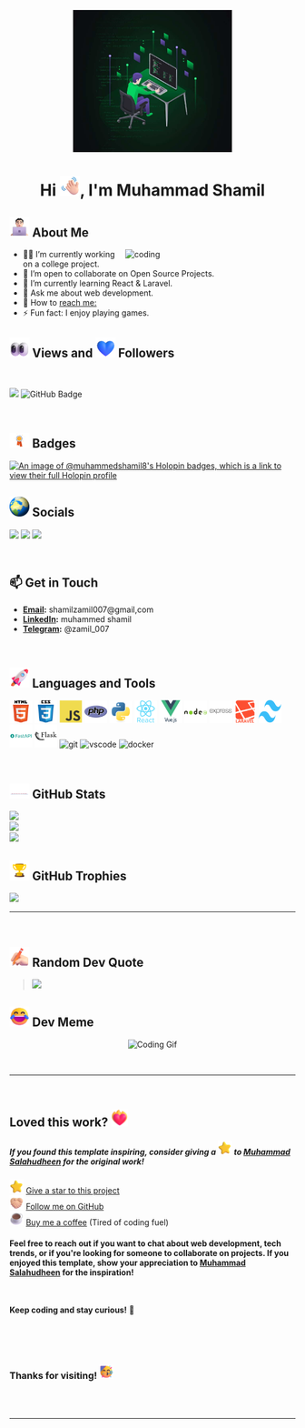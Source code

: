 <p align="center"><img src="./assets/webdeveloper.jpg" height="250"></p>
<h1 align="center">Hi <img src="./assets/Waving%20Hand%20Light%20Skin%20Tone.png" alt="Waving Hand Light Skin Tone" width="35" />, I'm Muhammad Shamil</h1>

## <img src="./assets/Man%20Technologist%20Light%20Skin%20Tone.png" width="35"/> About Me

<img alt="coding" align="right" width="300" src="./assets/coding.gif"/>

- 👨‍💻 I’m currently working on a college project.
- 🤝 I’m open to collaborate on Open Source Projects.
- 🌱 I’m currently learning React & Laravel.
- 💬 Ask me about web development.
- 📧 How to [reach me: ](mailto:shamilzamil007@gmail.com)
- ⚡ Fun fact: I enjoy playing games.

## <img src="./assets/Eyes.png" width="35"/> Views and <img src="./assets/Blue%20Heart.png" width="35"/> Followers
<br />
<p>
    <img src="https://komarev.com/ghpvc/?username=muhammedshamil8">
  <img src="https://img.shields.io/github/followers/muhammedshamil8?label=Followers&style=social" alt="GitHub Badge">
</p>

<br />

## <img src="./assets/badge.gif" width="35"/> Badges

[![An image of @muhammedshamil8's Holopin badges, which is a link to view their full Holopin profile](https://holopin.me/muhammedshamil8)](https://holopin.io/@muhammedshamil8)

## <img src="./assets/spinning-globe-animated.gif" width="35"/> Socials

<p >
  <a href="https://twitter.com/" target="_blank"><img src="https://img.icons8.com/fluent/48/000000/twitter.png"/></a>
  <a href="https://www.linkedin.com/in/muhammed-shamil-65878227a/" target="_blank"><img src="https://img.icons8.com/fluency/1x/linkedin.png"/></a>
  <a href="https://www.instagram.com/" target="_blank"><img src="https://img.icons8.com/fluent/48/000000/instagram-new.png"/></a>
</p>

<br>

## 📫 Get in Touch

- **[Email](mailto:shamilzamil007@gmail.com):** shamilzamil007@gmail,com
- **[LinkedIn](https://www.linkedin.com/in/muhammed-shamil-65878227a/):** muhammed shamil
- **[Telegram](https://t.me/zamil_007):** @zamil_007

<br>

## <img src="./assets/Rocket.png" width="35"/> Languages and Tools

<p > 
  <img src="https://raw.githubusercontent.com/devicons/devicon/master/icons/html5/html5-original-wordmark.svg" alt="html5" width="40" height="40"/>
  <img src="https://raw.githubusercontent.com/devicons/devicon/master/icons/css3/css3-original-wordmark.svg" alt="css3" width="40" height="40"/>
  <img src="https://raw.githubusercontent.com/devicons/devicon/master/icons/javascript/javascript-original.svg" alt="javascript" width="40" height="40"/>
  <img src="https://raw.githubusercontent.com/devicons/devicon/master/icons/php/php-original.svg" alt="php" width="40" height="40"/>
  <img src="https://raw.githubusercontent.com/devicons/devicon/master/icons/python/python-original.svg" alt="python" width="40" height="40"/>
  <img src="https://raw.githubusercontent.com/devicons/devicon/master/icons/react/react-original-wordmark.svg" alt="react" width="40" height="40"/>
  <img src="https://raw.githubusercontent.com/devicons/devicon/master/icons/vuejs/vuejs-original-wordmark.svg" alt="vuejs" width="40" height="40"/>
  <img src="https://raw.githubusercontent.com/devicons/devicon/master/icons/nodejs/nodejs-original-wordmark.svg" alt="nodejs" width="40" height="40"/>
  <img src="https://raw.githubusercontent.com/devicons/devicon/master/icons/express/express-original-wordmark.svg" alt="express" width="40" height="40"/>
  <img src="https://raw.githubusercontent.com/devicons/devicon/master/icons/laravel/laravel-plain-wordmark.svg" alt="laravel" width="40" height="40"/>
  <img src="./assets/Tailwind_CSS.png" alt="tailwindcss" width="40" height="40"/>
  <img src="https://raw.githubusercontent.com/devicons/devicon/master/icons/fastapi/fastapi-original-wordmark.svg" alt="fastapi" width="40" height="40"/>
  <img src="https://raw.githubusercontent.com/devicons/devicon/master/icons/flask/flask-original-wordmark.svg" alt="flask" width="40" height="40"/>
  <img src="https://www.vectorlogo.zone/logos/git-scm/git-scm-icon.svg" alt="git" width="40" height="40"/>
  <img src="https://img.icons8.com/color/48/000000/visual-studio-code-2019.png" alt="vscode" width="40" height="40"/>
  <img src="https://www.vectorlogo.zone/logos/docker/docker-icon.svg" alt="docker" width="40" height="40"/>
  <!-- Add more icons for your tools -->
</p>


<br>

## <img src="./assets/graph-animation.gif" width="35"/> GitHub Stats

<p >
  <img src="https://github-readme-stats-sigma-five.vercel.app/api?username=muhammedshamil8&theme=dark&hide_border=true&include_all_commits=false&count_private=true"><br/>
  <img src="https://github-readme-streak-stats.herokuapp.com/?user=muhammedshamil8&theme=dark&hide_border=true"><br/>
  <img src="https://github-readme-stats-sigma-five.vercel.app/api/top-langs/?username=muhammedshamil8&theme=dark&hide_border=true&include_all_commits=false&count_private=true&layout=compact">
</p>

## <img src="./assets/trophies.gif" width="35"/> GitHub Trophies

<p >
  <img src="https://github-profile-trophy.vercel.app/?username=muhammedshamil8&theme=dark_dimmed&no-frame=false&no-bg=true&margin-w=4">
</p>

---

<br>

## <img src="./assets/Writing%20Hand%20Light%20Skin%20Tone.png" width="35"/> Random Dev Quote

>![](https://quotes-github-readme.vercel.app/api?type=horizontal&theme=dark)

## <img src="./assets/Face%20with%20Tears%20of%20Joy.png" width="35"/>  Dev Meme

<p align="center"><img src="https://media.giphy.com/media/USV0ym3bVWQJJmNu3N/giphy.gif" alt="Coding Gif"/></p>

<br />

---

<br>

## Loved this work? <img src="./assets/Heart%20on%20Fire.png" width="30">

##### If you found this template inspiring, consider giving a <img src="assets/Star.png" width="25"/> to [Muhammad Salahudheen](https://github.com/MhdSalahu) for the original work!
  <img src="assets/Star.png" width="25"/> [Give a star to this project](https://github.com/muhammedshamil8/muhammedshamil8) <br/>
  <img src="assets/Folded%20Hands%20Light%20Skin%20Tone.png" width="25"/> [Follow me on GitHub](https://github.com/muhammedshamil8)<br/>
  <img src="assets/Hot%20Beverage.png" width="25"/> [Buy me a coffee](https://www.buymeacoffee.com/shamilzamil007) (Tired of coding fuel)

#### Feel free to reach out if you want to chat about web development, tech trends, or if you're looking for someone to collaborate on projects.       If you enjoyed this template, show your appreciation to [Muhammad Salahudheen](https://github.com/MhdSalahu) for the inspiration!

<br>

**Keep coding and stay curious!** 🚀

<br><br><br>

### Thanks for visiting! <img src="./assets/Partying%20Face.png" width="25">

<br><br>

---


